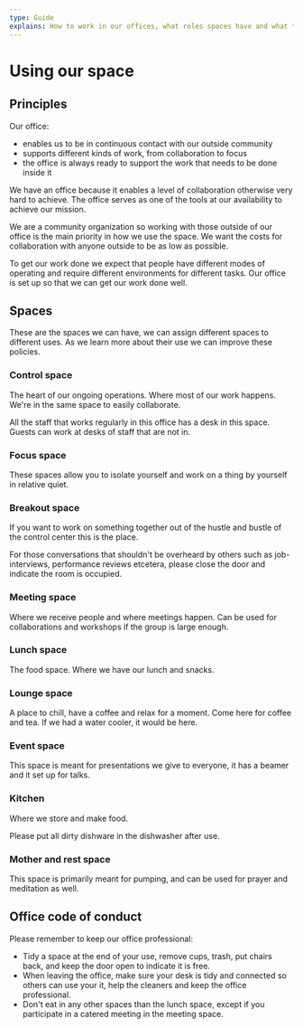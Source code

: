 ```yaml
---
type: Guide
explains: How to work in our offices, what roles spaces have and what the code of conduct is for their use.
---
```


# Using our space

## Principles

Our office:

* enables us to be in continuous contact with our outside community
* supports different kinds of work, from collaboration to focus
* the office is always ready to support the work that needs to be done inside it

We have an office because it enables a level of collaboration otherwise very hard to achieve. The office serves as one of the tools at our availability to achieve our mission.

We are a community organization so working with those outside of our office is the main priority in how we use the space. We want the costs for collaboration with anyone outside to be as low as possible.

To get our work done we expect that people have different modes of operating and require different environments for different tasks. Our office is set up so that we can get our work done well.

## Spaces

These are the spaces we can have, we can assign different spaces to different uses. As we learn more about their use we can improve these policies.

### Control space

The heart of our ongoing operations. Where most of our work happens. We're in the same space to easily collaborate.

All the staff that works regularly in this office has a desk in this space. Guests can work at desks of staff that are not in.

### Focus space

These spaces allow you to isolate yourself and work on a thing by yourself in relative quiet.

### Breakout space

If you want to work on something together out of the hustle and bustle of the control center this is the place.

For those conversations that shouldn't be overheard by others such as job-interviews, performance reviews etcetera, please close the door and indicate the room is occupied.

### Meeting space

Where we receive people and where meetings happen. Can be used for collaborations and workshops if the group is large enough.

### Lunch space

The food space. Where we have our lunch and snacks.

### Lounge space

A place to chill, have a coffee and relax for a moment. Come here for coffee and tea. If we had a water cooler, it would be here.

### Event space

This space is meant for presentations we give to everyone, it has a beamer and it set up for talks.

### Kitchen

Where we store and make food.

Please put all dirty dishware in the dishwasher after use.

### Mother and rest space

This space is primarily meant for pumping, and can be used for prayer and meditation as well.

## Office code of conduct

Please remember to keep our office professional:

* Tidy a space at the end of your use, remove cups, trash, put chairs back, and keep the door open to indicate it is free.
* When leaving the office, make sure your desk is tidy and connected so others can use your it, help the cleaners and keep the office professional.
* Don't eat in any other spaces than the lunch space, except if you participate in a catered meeting in the meeting space.
